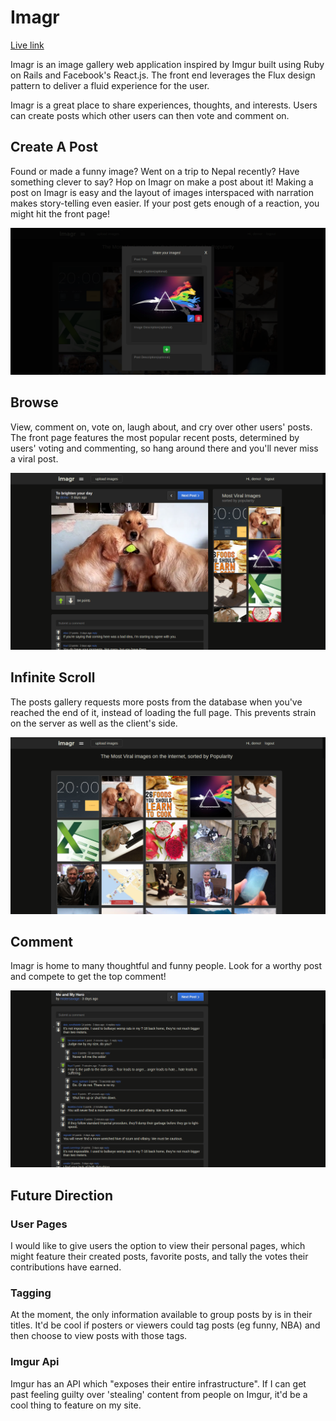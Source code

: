 # Imagr

[Live link][heroku]

[heroku]: http://www.imagr.us

Imagr is an image gallery web application inspired by Imgur built using Ruby on Rails and Facebook's React.js. The front end leverages the Flux design pattern to deliver a fluid experience for the user.

Imagr is a great place to share experiences, thoughts, and interests. Users can create posts which other users can then vote and comment on.

## Create A Post

Found or made a funny image? Went on a trip to Nepal recently? Have something clever to say? Hop on Imagr on make a post about it! Making a post on Imagr is easy and the layout of images interspaced with narration makes story-telling even easier. If your post gets enough of a reaction, you might hit the front page!

![create]

## Browse

View, comment on, vote on, laugh about, and cry over other users' posts. The front page features the most popular recent posts, determined by users' voting and commenting, so hang around there and you'll never miss a viral post.

![post]

## Infinite Scroll

The posts gallery requests more posts from the database when you've reached the end of it, instead of loading the full page. This prevents strain on the server as well as the client's side.

![index]

## Comment

Imagr is home to many thoughtful and funny people. Look for a worthy post and compete to get the top comment!

![comments]

## Future Direction

### User Pages

I would like to give users the option to view their personal pages, which might feature their created posts, favorite posts, and tally the votes their contributions have earned.

### Tagging

At the moment, the only information available to group posts by is in their titles. It'd be cool if posters or viewers could tag posts (eg funny, NBA) and then choose to view posts with those tags.

### Imgur Api

Imgur has an API which "exposes their entire infrastructure". If I can get past feeling guilty over 'stealing' content from people on Imgur, it'd be a cool thing to feature on my site.

[index]: ./docs/screenshots/index.png
[create]: ./docs/screenshots/create.png
[post]: ./docs/screenshots/post.png
[comments]: ./docs/screenshots/comments.png
